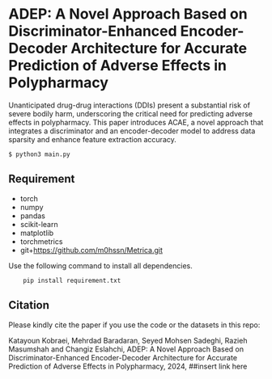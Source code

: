 # ADEP: A Novel Approach Based on Discriminator-Enhanced Encoder-Decoder Architecture for Accurate Prediction of Adverse Effects in Polypharmacy

Unanticipated drug-drug interactions (DDIs) present a substantial risk of severe bodily harm, underscoring the critical need for predicting adverse effects in polypharmacy. This paper introduces ACAE, a novel approach that integrates a discriminator and an encoder-decoder model to address data sparsity and enhance feature extraction accuracy.



```
$ python3 main.py
```
## Requirement
- torch 
- numpy
- pandas
- scikit-learn
- matplotlib
- torchmetrics
- git+https://github.com/m0hssn/Metrica.git



Use the following command to install all dependencies. 
```
    pip install requirement.txt    
```

## Citation
Please kindly cite the paper if you use the code or the datasets in this repo:

Katayoun Kobraei, Mehrdad Baradaran, Seyed Mohsen Sadeghi, Razieh Masumshah and Changiz Eslahchi, ADEP: A Novel Approach Based on Discriminator-Enhanced
Encoder-Decoder Architecture for Accurate Prediction of Adverse
Effects in Polypharmacy, 2024, ##insert link here
